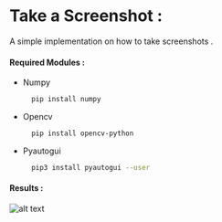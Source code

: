 # Take a Screenshot :

A simple implementation on how to take screenshots .

#### Required Modules :

- Numpy
  ```bash
    pip install numpy
  ```
- Opencv
  ```bash
    pip install opencv-python
  ```
- Pyautogui
  ```bash
    pip3 install pyautogui --user
  ```

#### Results :

![alt text](https://github.com/moadmmh/Awesome-OpenCV/blob/master/Take_Screenshot/test.png)
